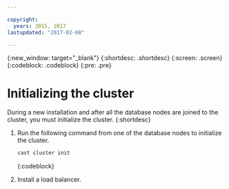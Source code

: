 ```yaml
---

copyright:
  years: 2015, 2017
lastupdated: "2017-02-08"

---
```


{:new_window: target="_blank"}
{:shortdesc: .shortdesc}
{:screen: .screen}
{:codeblock: .codeblock}
{:pre: .pre}

# Initializing the cluster

During a new installation and after all the database nodes are
joined to the cluster, you must initialize the cluster.
{:shortdesc}

1. Run the following command from one of the database nodes to
   initialize the cluster.

   ``` sh
   cast cluster init
   ```
   {:codeblock}

2. Install a load balancer.
